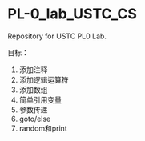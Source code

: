 # PL-0_lab_USTC_CS
Repository for USTC PL0 Lab.

目标：

1. 添加注释
2. 添加逻辑运算符
3. 添加数组
4. 简单引用变量
5. 参数传递
6. goto/else
7. random和print